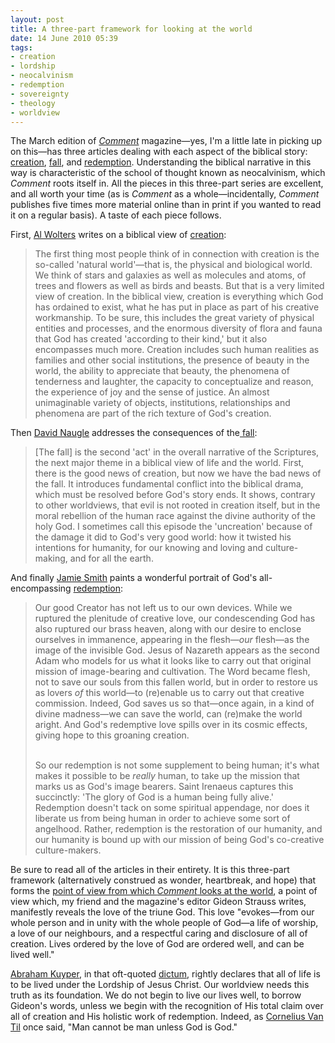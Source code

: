 ```yaml
---
layout: post
title: A three-part framework for looking at the world
date: 14 June 2010 05:39
tags:
- creation
- lordship
- neocalvinism
- redemption
- sovereignty
- theology
- worldview
---
```

<p>The March edition of <a href="http://www.cardus.ca/comment/"><em>Comment</em></a> magazine&mdash;yes, I'm a little late in picking up on this&mdash;has three articles dealing with each aspect of the biblical story: <a href="http://www.cardus.ca/comment/article/2022/">creation</a>, <a href="http://www.cardus.ca/comment/article/2023/">fall</a>, and <a href="http://www.cardus.ca/comment/article/2024/">redemption</a>. Understanding the biblical narrative in this way is characteristic of the school of thought known as neocalvinism, which <em>Comment</em> roots itself in. All the pieces in this three-part series are excellent, and all worth your time (as is <em>Comment</em> as a whole&mdash;incidentally, <em>Comment</em> publishes five times more material online than in print if you wanted to read it on a regular basis). A taste of each piece follows.</p>
<p>First, <a href="http://www.allofliferedeemed.co.uk/wolters.htm">Al Wolters</a> writes on a biblical view of <a href="http://www.cardus.ca/comment/article/2022/">creation</a>:</p>
<blockquote>
The first thing most people think of in connection with creation is the  so-called 'natural world'&mdash;that is, the physical and biological world. We  think of stars and galaxies as well as molecules and atoms, of trees  and flowers as well as birds and beasts. But that is a very limited view  of creation. In the biblical view, creation is everything which God has  ordained to exist, what he has put in place as part of his creative  workmanship. To be sure, this includes the great variety of physical  entities and processes, and the enormous diversity of flora and fauna  that God has created 'according to their kind,' but it also encompasses  much more. Creation includes such human realities as families and other  social institutions, the presence of beauty in the world, the ability to  appreciate that beauty, the phenomena of tenderness and laughter, the  capacity to conceptualize and reason, the experience of joy and the  sense of justice. An almost unimaginable variety of objects,  institutions, relationships and phenomena are part of the rich texture  of God's creation.
</blockquote>
<p>Then <a href="http://www3.dbu.edu/naugle/index.asp">David Naugle</a> addresses the consequences of the<a href="http://www.cardus.ca/comment/article/2023/"> fall</a>:</p>
<blockquote>
[The fall] is the second 'act' in the overall narrative of the Scriptures, the next  major theme in a biblical view of life and the world. First, there is  the good news of creation, but now we have the bad news of the fall. It  introduces fundamental conflict into the biblical drama, which must be  resolved before God's story ends. It shows, contrary to other  worldviews, that evil is not rooted in creation itself, but in the moral  rebellion of the human race against the divine authority of the holy  God. I sometimes call this episode the 'uncreation' because of the  damage it did to God's very good world: how it twisted his intentions  for humanity, for our knowing and loving and culture-making,  and for  all the earth.
</blockquote>
<p>And finally <a href="http://www.jameskasmith.com">Jamie Smith</a> paints a wonderful portrait of God's all-encompassing <a href="http://www.cardus.ca/comment/article/2024/">redemption</a>:</p>
<blockquote>
<p><span style="color: #5d5d5d;">Our good Creator has not left us to our own devices. While we  ruptured the plenitude of creative love, our condescending God has also  ruptured our brass heaven, along with our desire to enclose ourselves in  immanence, appearing in the flesh&mdash;<em>our</em> flesh&mdash;as the image of the  invisible God. Jesus of Nazareth appears as the second Adam who models  for us what it looks like to carry out that original mission of  image-bearing and cultivation. The Word became flesh, not to save our  souls from this fallen world, but in order to restore us as lovers <em>of</em> this world&mdash;to (re)enable us to carry out that creative commission.  Indeed, God saves us so that&mdash;once again, in a kind of divine madness&mdash;we  can save the world, can (re)make the world aright. And God's redemptive  love spills over in its cosmic effects, giving hope to this groaning  creation.<br><br>

So our redemption is not some supplement to being human; it's what  makes it possible to be <em>really</em> human, to take up the mission that  marks us as God's image bearers. Saint Irenaeus captures this  succinctly: 'The glory of God is a human being fully alive.' Redemption  doesn't tack on some spiritual appendage, nor does it liberate us from  being human in order to achieve some sort of angelhood. Rather,  redemption is the restoration of our humanity, and our humanity is bound  up with our mission of being God's co-creative culture-makers.
</blockquote>
<p>Be sure to read all of the articles in their entirety. It is this three-part framework (alternatively construed as wonder, heartbreak, and hope) that forms the <a href="http://www.cardus.ca/comment/article/1573/">point of view from which <em>Comment</em> looks at the world</a>, a point of view which, my friend and the magazine's editor Gideon Strauss writes, manifestly reveals the love of the triune God. This love "evokes&mdash;from our whole person and in unity with the whole  people of God&mdash;a life of worship, a love of our neighbours, and a  respectful caring and disclosure of all of creation. Lives ordered by  the love of God are ordered well, and can be lived well."</p>

<a href="http://en.wikipedia.org/wiki/Abraham_Kuyper">Abraham Kuyper</a>, in that oft-quoted <a href="http://en.wikipedia.org/wiki/Abraham_Kuyper#Theological_views">dictum</a>, rightly declares that all of life is to be lived under the Lordship of Jesus Christ. Our worldview needs this truth as its foundation. We do not begin to live our lives well, to borrow Gideon's words, unless we begin with the recognition of His total claim over all of creation and His holistic work of redemption. Indeed, as <a href="http://en.wikipedia.org/wiki/Cornelius_Van_Til">Cornelius Van Til</a> once said, "Man cannot be man unless God is God."
